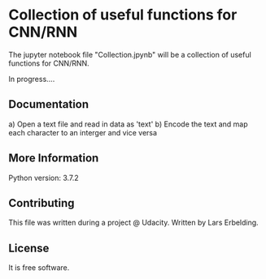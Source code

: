 # Collection of useful functions for CNN/RNN

The jupyter notebook file "Collection.jpynb" will be a collection of useful functions for CNN/RNN.

In progress....


Documentation
-------------

a) Open a text file and read in data as 'text'
b) Encode the text and map each character to an interger and vice versa



More Information
----------------

Python version: 3.7.2

Contributing
------------

This file was written during a project @ Udacity.
Written by Lars Erbelding.

License
-------

It is free software.

